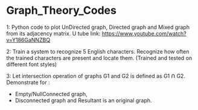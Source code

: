 # Graph_Theory_Codes

1: 
Python code to plot UnDirected graph, Directed graph and Mixed graph from its adjacency matrix.
U tube link:  https://www.youtube.com/watch?v=Y186GaNNZBQ

2:
Train a system to recognize 5 English characters. Recognize how often the trained characters are present and locate them.
(Trained and tested on different font styles)

3: 
Let intersection operation of graphs G1 and G2 is defined as G1 Ո G2. 
Demonstrate for : 
- Empty/NullConnected graph, 
- Disconnected graph and Resultant is an original graph.
